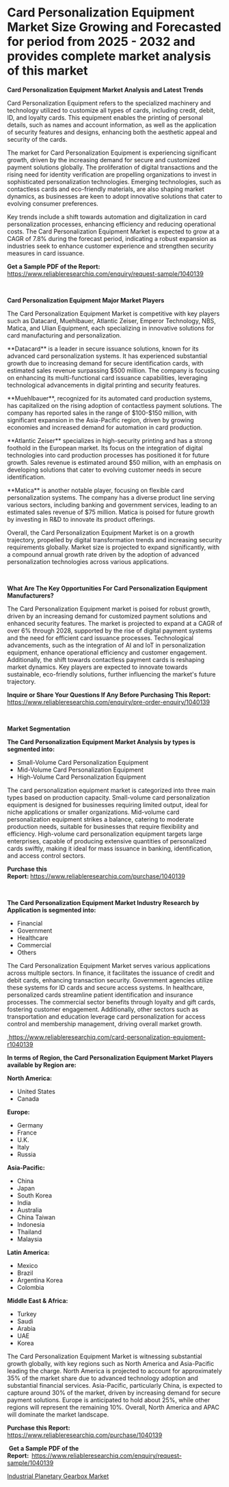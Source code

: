 <p><h1>Card Personalization Equipment Market Size Growing and Forecasted for period from 2025 - 2032 and provides complete market analysis of this market</h1></p><p><strong>Card Personalization Equipment Market Analysis and Latest Trends</strong></p>
<p><p>Card Personalization Equipment refers to the specialized machinery and technology utilized to customize all types of cards, including credit, debit, ID, and loyalty cards. This equipment enables the printing of personal details, such as names and account information, as well as the application of security features and designs, enhancing both the aesthetic appeal and security of the cards.</p><p>The market for Card Personalization Equipment is experiencing significant growth, driven by the increasing demand for secure and customized payment solutions globally. The proliferation of digital transactions and the rising need for identity verification are propelling organizations to invest in sophisticated personalization technologies. Emerging technologies, such as contactless cards and eco-friendly materials, are also shaping market dynamics, as businesses are keen to adopt innovative solutions that cater to evolving consumer preferences.</p><p>Key trends include a shift towards automation and digitalization in card personalization processes, enhancing efficiency and reducing operational costs. The Card Personalization Equipment Market is expected to grow at a CAGR of 7.8% during the forecast period, indicating a robust expansion as industries seek to enhance customer experience and strengthen security measures in card issuance.</p></p>
<p><strong>Get a Sample PDF of the Report:&nbsp;</strong> <a href="https://www.reliableresearchiq.com/enquiry/request-sample/1040139?utm_campaign=3524&utm_medium=2&utm_source=Github&utm_content=ia&utm_term=10042025&utm_id=card-personalization-equipment">https://www.reliableresearchiq.com/enquiry/request-sample/1040139</a></p>
<p>&nbsp;</p>
<p><strong>Card Personalization Equipment Major Market Players</strong></p>
<p><p>The Card Personalization Equipment Market is competitive with key players such as Datacard, Muehlbauer, Atlantic Zeiser, Emperor Technology, NBS, Matica, and Ulian Equipment, each specializing in innovative solutions for card manufacturing and personalization.</p><p>**Datacard** is a leader in secure issuance solutions, known for its advanced card personalization systems. It has experienced substantial growth due to increasing demand for secure identification cards, with estimated sales revenue surpassing $500 million. The company is focusing on enhancing its multi-functional card issuance capabilities, leveraging technological advancements in digital printing and security features.</p><p>**Muehlbauer**, recognized for its automated card production systems, has capitalized on the rising adoption of contactless payment solutions. The company has reported sales in the range of $100-$150 million, with significant expansion in the Asia-Pacific region, driven by growing economies and increased demand for automation in card production.</p><p>**Atlantic Zeiser** specializes in high-security printing and has a strong foothold in the European market. Its focus on the integration of digital technologies into card production processes has positioned it for future growth. Sales revenue is estimated around $50 million, with an emphasis on developing solutions that cater to evolving customer needs in secure identification.</p><p>**Matica** is another notable player, focusing on flexible card personalization systems. The company has a diverse product line serving various sectors, including banking and government services, leading to an estimated sales revenue of $75 million. Matica is poised for future growth by investing in R&D to innovate its product offerings.</p><p>Overall, the Card Personalization Equipment Market is on a growth trajectory, propelled by digital transformation trends and increasing security requirements globally. Market size is projected to expand significantly, with a compound annual growth rate driven by the adoption of advanced personalization technologies across various applications.</p></p>
<p>&nbsp;</p>
<p><strong>What Are The Key Opportunities For Card Personalization Equipment Manufacturers?</strong></p>
<p><p>The Card Personalization Equipment market is poised for robust growth, driven by an increasing demand for customized payment solutions and enhanced security features. The market is projected to expand at a CAGR of over 6% through 2028, supported by the rise of digital payment systems and the need for efficient card issuance processes. Technological advancements, such as the integration of AI and IoT in personalization equipment, enhance operational efficiency and customer engagement. Additionally, the shift towards contactless payment cards is reshaping market dynamics. Key players are expected to innovate towards sustainable, eco-friendly solutions, further influencing the market's future trajectory.</p></p>
<p><strong>Inquire or Share Your Questions If Any Before Purchasing This Report:</strong> <a href="https://www.reliableresearchiq.com/enquiry/pre-order-enquiry/1040139?utm_campaign=3524&utm_medium=2&utm_source=Github&utm_content=ia&utm_term=10042025&utm_id=card-personalization-equipment">https://www.reliableresearchiq.com/enquiry/pre-order-enquiry/1040139</a></p>
<p>&nbsp;</p>
<p><strong>Market Segmentation</strong></p>
<p><strong>The Card Personalization Equipment Market Analysis by types is segmented into:</strong></p>
<p><ul><li>Small-Volume Card Personalization Equipment</li><li>Mid-Volume Card Personalization Equipment</li><li>High-Volume Card Personalization Equipment</li></ul></p>
<p><p>The card personalization equipment market is categorized into three main types based on production capacity. Small-volume card personalization equipment is designed for businesses requiring limited output, ideal for niche applications or smaller organizations. Mid-volume card personalization equipment strikes a balance, catering to moderate production needs, suitable for businesses that require flexibility and efficiency. High-volume card personalization equipment targets large enterprises, capable of producing extensive quantities of personalized cards swiftly, making it ideal for mass issuance in banking, identification, and access control sectors.</p></p>
<p><strong>Purchase this Report:&nbsp;</strong><a href="https://www.reliableresearchiq.com/purchase/1040139?utm_campaign=3524&utm_medium=2&utm_source=Github&utm_content=ia&utm_term=10042025&utm_id=card-personalization-equipment">https://www.reliableresearchiq.com/purchase/1040139</a></p>
<p>&nbsp;</p>
<p><strong>The Card Personalization Equipment Market Industry Research by Application is segmented into:</strong></p>
<p><ul><li>Financial</li><li>Government</li><li>Healthcare</li><li>Commercial</li><li>Others</li></ul></p>
<p><p>The Card Personalization Equipment Market serves various applications across multiple sectors. In finance, it facilitates the issuance of credit and debit cards, enhancing transaction security. Government agencies utilize these systems for ID cards and secure access systems. In healthcare, personalized cards streamline patient identification and insurance processes. The commercial sector benefits through loyalty and gift cards, fostering customer engagement. Additionally, other sectors such as transportation and education leverage card personalization for access control and membership management, driving overall market growth.</p></p>
<p><a href="https://www.reliableresearchiq.com/card-personalization-equipment-r1040139?utm_campaign=3524&utm_medium=2&utm_source=Github&utm_content=ia&utm_term=10042025&utm_id=card-personalization-equipment">&nbsp;https://www.reliableresearchiq.com/card-personalization-equipment-r1040139</a></p>
<p><strong>In terms of Region, the Card Personalization Equipment Market Players available by Region are:</strong></p>
<p>
    <p> <strong> North America: </strong>
        <ul>
            <li>United States</li>
            <li>Canada</li>
        </ul>
        </p> 
    <p> <strong> Europe: </strong>
        <ul>
            <li>Germany</li>
            <li>France</li>
            <li>U.K.</li>
            <li>Italy</li>
            <li>Russia</li>
        </ul>
        </p> 
    <p> <strong> Asia-Pacific: </strong>
        <ul>
            <li>China</li>
            <li>Japan</li>
            <li>South Korea</li>
            <li>India</li>
            <li>Australia</li>
            <li>China Taiwan</li>
            <li>Indonesia</li>
            <li>Thailand</li>
            <li>Malaysia</li>
        </ul>
        </p> 
    <p> <strong> Latin America: </strong>
        <ul>
            <li>Mexico</li>
            <li>Brazil</li>
            <li>Argentina Korea</li>
            <li>Colombia</li>
        </ul>
        </p> 
    <p> <strong> Middle East & Africa: </strong>
        <ul>
            <li>Turkey</li>
            <li>Saudi</li>
            <li>Arabia</li>
            <li>UAE</li>
            <li>Korea</li>
        </ul>
    </p>
    </p>
<p><p>The Card Personalization Equipment Market is witnessing substantial growth globally, with key regions such as North America and Asia-Pacific leading the charge. North America is projected to account for approximately 35% of the market share due to advanced technology adoption and substantial financial services. Asia-Pacific, particularly China, is expected to capture around 30% of the market, driven by increasing demand for secure payment solutions. Europe is anticipated to hold about 25%, while other regions will represent the remaining 10%. Overall, North America and APAC will dominate the market landscape.</p></p>
<p><strong>Purchase this Report: </strong><a href="https://www.reliableresearchiq.com/purchase/1040139?utm_campaign=3524&utm_medium=2&utm_source=Github&utm_content=ia&utm_term=10042025&utm_id=card-personalization-equipment">https://www.reliableresearchiq.com/purchase/1040139</a></p>
<p>&nbsp;<strong>Get a Sample PDF of the Report:&nbsp;&nbsp;</strong><a href="https://www.reliableresearchiq.com/enquiry/request-sample/1040139?utm_campaign=3524&utm_medium=2&utm_source=Github&utm_content=ia&utm_term=10042025&utm_id=card-personalization-equipment">https://www.reliableresearchiq.com/enquiry/request-sample/1040139</a></p>
<p><strong></strong></p>
<p><p><a href="https://github.com/fontshatintj/Market-Research-Report-List-1/blob/main/industrial-planetary-gearbox-market.md?utm_campaign=3524&utm_medium=2&utm_source=Github&utm_content=ia&utm_term=10042025&utm_id=card-personalization-equipment">Industrial Planetary Gearbox Market</a></p></p>